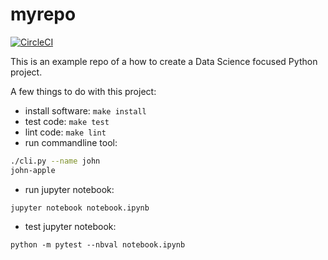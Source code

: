 # myrepo
[![CircleCI](https://circleci.com/gh/dangifford/MSDS_434.svg?style=svg)](https://circleci.com/gh/dangifford/MSDS_434)

This is an example repo of a how to create a Data Science focused Python project.

A few things to do with this project:

* install software: ```make install```
* test code: ```make test```
* lint code: ```make lint```
* run commandline tool:  

```bash
./cli.py --name john 
john-apple
```

* run jupyter notebook:

```
jupyter notebook notebook.ipynb
```

* test jupyter notebook:

```
python -m pytest --nbval notebook.ipynb
```
